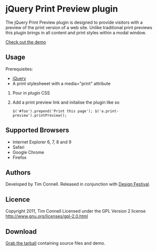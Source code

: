 # jQuery Print Preview plugin
The jQuery Print Preview plugin is designed to provide visitors with a preview of the print version of a web site.
Unlike traditional print previews this plugin brings in all content and print styles within a modal window.

[Check out the demo](http://etimbo.github.com/jquery-print-preview-plugin/example/index.html)
## Usage
Prerequisites:

- [jQuery](http://jquery.com/)
- A print stylesheeet with a media="print" attribute

1. Pour in plugin CSS
1. Add a print preview link and initalise the plugin like so

    ``$('#foo').prepend('Print this page');
    $('a.print-preview').printPreview();``

## Supported Browsers
- Internet Explorer 6, 7, 8 and 9
- Safari
- Google Chrome
- Firefox

## Authors
Developed by Tim Connell.
Released in conjunction with [Design Festival](http://designfestival.com/).

## Licence
Copyright 2011, Tim Connell
Licensed under the GPL Version 2 license
http://www.gnu.org/licenses/gpl-2.0.html

## Download
[Grab the tarball](http://github.com/etimbo/jquery-print-preview-plugin/tarball/master) containing source files and demo.


